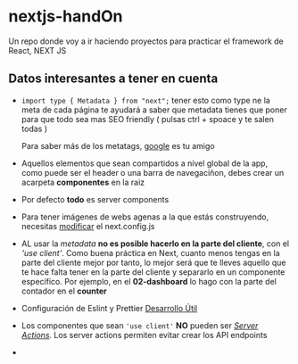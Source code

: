 # nextjs-handOn

Un repo donde voy a ir haciendo proyectos para practicar el framework de React, NEXT JS

## Datos interesantes a tener en cuenta

- `import type { Metadata } from "next";` tener esto como type ne la meta de cada página te ayudará a saber que metadata tienes que poner para que todo sea mas SEO friendly ( pulsas ctrl + spoace y te salen todas )

  Para saber más de los metatags, [google](https://developers.google.com/search/docs/crawling-indexing/special-tags) es tu amigo

- Aquellos elementos que sean compartidos a nivel global de la app, como puede ser el header o una barra de navegaciñon, debes crear un acarpeta **componentes** en la raiz

- Por defecto **todo** es server components

- Para tener imágenes de webs agenas a la que estás construyendo, necesitas [modificar](https://nextjs.org/docs/messages/next-image-unconfigured-host) el next.config.js

- AL usar la _metadata_ **no es posible hacerlo en la parte del cliente**, con el _'use client'_. Como buena práctica en Next, cuanto menos tengas en la parte del cliente mejor por tanto, lo mejor será que te lleves aquello que te hace falta tener en la parte del cliente y separarlo en un componente específico. Por ejemplo, en el **02-dashboard** lo hago con la parte del contador en el **counter**

- Configuración de Eslint y Prettier [Desarrollo Útil](https://www.youtube.com/watch?v=3BHXuZvI4FI)

- Los componentes que sean `'use client'` **NO** pueden ser _[Server Actions](https://nextjs.org/docs/app/building-your-application/data-fetching/forms-and-mutations#how-server-actions-work)_. Los server actions permiten evitar crear los API endpoints

- 
